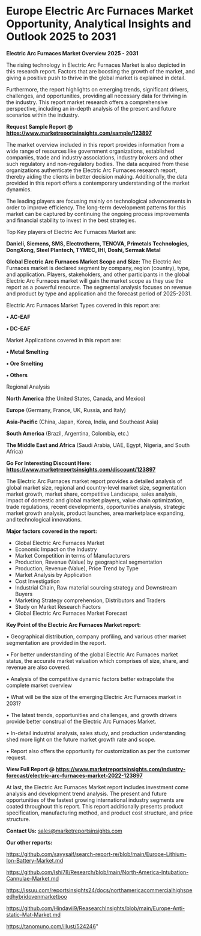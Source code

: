 # Europe Electric Arc Furnaces Market Opportunity, Analytical Insights and Outlook 2025 to 2031

<Strong> Electric Arc Furnaces Market Overview 2025 - 2031</strong>

The rising technology in Electric Arc Furnaces Market is also depicted in this research report. Factors that are boosting the growth of the market, and giving a positive push to thrive in the global market is explained in detail.

Furthermore, the report highlights on emerging trends, significant drivers, challenges, and opportunities, providing all necessary data for thriving in the industry. This report market research offers a comprehensive perspective, including an in-depth analysis of the present and future scenarios within the industry.

<strong>Request Sample Report @ <a href=https://www.marketreportsinsights.com/sample/123897>https://www.marketreportsinsights.com/sample/123897</a></strong>

The market overview included in this report provides information from a wide range of resources like government organizations, established companies, trade and industry associations, industry brokers and other such regulatory and non-regulatory bodies. The data acquired from these organizations authenticate the Electric Arc Furnaces research report, thereby aiding the clients in better decision making. Additionally, the data provided in this report offers a contemporary understanding of the market dynamics.

The leading players are focusing mainly on technological advancements in order to improve efficiency. The long-term development patterns for this market can be captured by continuing the ongoing process improvements and financial stability to invest in the best strategies.

Top Key players of Electric Arc Furnaces Market are:

<strong>Danieli, Siemens, SMS, Electrotherm, TENOVA, Primetals Technologies, DongXong, Steel Plantech, TYMEC, IHI, Doshi, Sermak Metal</strong>

<strong><b>Global Electric Arc Furnaces Market Scope and Size:</b></strong>
The Electric Arc Furnaces market is declared segment by company, region (country), type, and application. Players, stakeholders, and other participants in the global Electric Arc Furnaces market will gain the market scope as they use the report as a powerful resource. The segmental analysis focuses on revenue and product by type and application and the forecast period of 2025-2031.

Electric Arc Furnaces Market Types covered in this report are:

<strong>• AC-EAF

• DC-EAF</strong>

Market Applications covered in this report are:

<strong>• Metal Smelting

• Ore Smelting

• Others</strong> 

Regional Analysis

<strong>North America</strong> (the United States, Canada, and Mexico)

<strong>Europe</strong> (Germany, France, UK, Russia, and Italy)

<strong>Asia-Pacific</strong> (China, Japan, Korea, India, and Southeast Asia)

<strong>South America</strong> (Brazil, Argentina, Colombia, etc.)

<strong>The Middle East and Africa</strong> (Saudi Arabia, UAE, Egypt, Nigeria, and South Africa)

<strong>Go For Interesting Discount Here: <a href=https://www.marketreportsinsights.com/discount/123897>https://www.marketreportsinsights.com/discount/123897</a></strong>

The Electric Arc Furnaces market report provides a detailed analysis of global market size, regional and country-level market size, segmentation market growth, market share, competitive Landscape, sales analysis, impact of domestic and global market players, value chain optimization, trade regulations, recent developments, opportunities analysis, strategic market growth analysis, product launches, area marketplace expanding, and technological innovations.

<strong><b>Major factors covered in the report:</b></strong>
<ul>
  <li>Global Electric Arc Furnaces Market </li>
  <li>Economic Impact on the Industry</li>
  <li>Market Competition in terms of Manufacturers</li>
  <li>Production, Revenue (Value) by geographical segmentation</li>
  <li>Production, Revenue (Value), Price Trend by Type</li>
  <li>Market Analysis by Application</li>
  <li>Cost Investigation</li>
  <li>Industrial Chain, Raw material sourcing strategy and Downstream Buyers</li>
  <li>Marketing Strategy comprehension, Distributors and Traders</li>
  <li>Study on Market Research Factors</li>
  <li>Global Electric Arc Furnaces Market Forecast</li>
</ul>

<strong><b>Key Point of the Electric Arc Furnaces Market report:</b></strong>

• Geographical distribution, company profiling, and various other market segmentation are provided in the report.

• For better understanding of the global Electric Arc Furnaces market status, the accurate market valuation which comprises of size, share, and revenue are also covered.

• Analysis of the competitive dynamic factors better extrapolate the complete market overview

• What will be the size of the emerging Electric Arc Furnaces market in 2031?

• The latest trends, opportunities and challenges, and growth drivers provide better construal of the Electric Arc Furnaces Market.

• In-detail industrial analysis, sales study, and production understanding shed more light on the future market growth rate and scope.

• Report also offers the opportunity for customization as per the customer request.

<strong><b>View Full Report @ <a href=https://www.marketreportsinsights.com/industry-forecast/electric-arc-furnaces-market-2022-123897>https://www.marketreportsinsights.com/industry-forecast/electric-arc-furnaces-market-2022-123897</a></b></strong>


At last, the Electric Arc Furnaces Market report includes investment come analysis and development trend analysis. The present and future opportunities of the fastest growing international industry segments are coated throughout this report. This report additionally presents product specification, manufacturing method, and product cost structure, and price structure.

<strong>Contact Us:</strong>
sales@marketreportsinsights.com

<strong>Our other reports:</strong>

<a href=https://github.com/sayysaif/search-report-re/blob/main/Europe-Lithium-Ion-Battery-Market.md>https://github.com/sayysaif/search-report-re/blob/main/Europe-Lithium-Ion-Battery-Market.md</a>

<a href=https://github.com/Ishi78/Research/blob/main/North-America-Intubation-Cannulae-Market.md>https://github.com/Ishi78/Research/blob/main/North-America-Intubation-Cannulae-Market.md</a>

<a href=https://issuu.com/reportsinsights24/docs/northamericacommercialhighspeedhybridovenmarketboo>https://issuu.com/reportsinsights24/docs/northamericacommercialhighspeedhybridovenmarketboo</a>

<a href=https://github.com/Hindavii9/ReasearchInsights/blob/main/Europe-Anti-static-Mat-Market.md>https://github.com/Hindavii9/ReasearchInsights/blob/main/Europe-Anti-static-Mat-Market.md</a>

<a href=https://tanomuno.com/illust/524246>https://tanomuno.com/illust/524246</a>"
